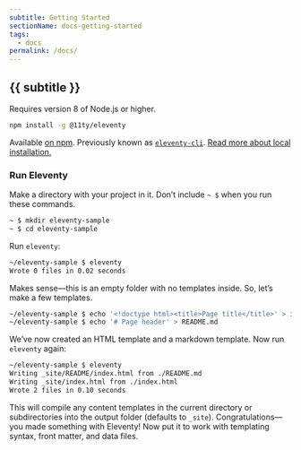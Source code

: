 ```yaml
---
subtitle: Getting Started
sectionName: docs-getting-started
tags:
  - docs
permalink: /docs/
---
```

## {{ subtitle }}

Requires version 8 of Node.js or higher.

```bash
npm install -g @11ty/eleventy
```

Available [on npm](https://www.npmjs.com/package/@11ty/eleventy). Previously known as [`eleventy-cli`](https://www.npmjs.com/package/eleventy-cli). [Read more about local installation.](/docs/local-installation/)

### Run Eleventy

Make a directory with your project in it. Don’t include `~ $` when you run these commands.

```bash
~ $ mkdir eleventy-sample
~ $ cd eleventy-sample
```

Run `eleventy`:

```bash
~/eleventy-sample $ eleventy
Wrote 0 files in 0.02 seconds
```

Makes sense—this is an empty folder with no templates inside. So, let’s make a few templates.

```bash
~/eleventy-sample $ echo '<!doctype html><title>Page title</title>' > index.html
~/eleventy-sample $ echo '# Page header' > README.md
```

We’ve now created an HTML template and a markdown template. Now run `eleventy` again:

```bash
~/eleventy-sample $ eleventy
Writing _site/README/index.html from ./README.md
Writing _site/index.html from ./index.html
Wrote 2 files in 0.10 seconds
```

This will compile any content templates in the current directory or subdirectories into the output folder (defaults to `_site`). Congratulations—you made something with Eleventy! Now put it to work with templating syntax, front matter, and data files.
